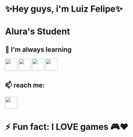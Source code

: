 # ✨Hey guys, i'm Luiz Felipe✨

# Alura's Student

## 📓 I'm always learning 
<img src="https://cdn.jsdelivr.net/gh/devicons/devicon@latest/icons/python/python-original.svg" width="40" height="40" /> <img src="https://cdn.jsdelivr.net/gh/devicons/devicon@latest/icons/git/git-original.svg" width = "40" height = "40"/> 
            <img src="https://cdn.jsdelivr.net/gh/devicons/devicon@latest/icons/java/java-original.svg" width = "40" height = "40" /> 
            <img src="https://cdn.jsdelivr.net/gh/devicons/devicon@latest/icons/mysql/mysql-original.svg" width = "40" height = "40" />
         

## 📫 reach me: 

  [<img src="https://cdn.jsdelivr.net/gh/devicons/devicon@latest/icons/linkedin/linkedin-original.svg" width = "40" height = "40"/>](https://www.linkedin.com/in/luiz-felipe-hervelha-35a53227a/) 
  <!--  <img src="https://images.icon-icons.com/1826/PNG/512/4202011emailgmaillogomailsocialsocialmedia-115677_115624.png" width = "40" height = "40"/> `luizfelipehervelha@gmail.com`-->
          
# ⚡ Fun fact: I LOVE games 🎮❤️ 

          
          

<!--
**Gunnarr-L/Gunnarr-L** is a ✨ _special_ ✨ repository because its `README.md` (this file) appears on your GitHub profile.

Here are some ideas to get you started:

- 🔭 I’m currently working on ...
- 🌱 I’m currently learning ...
- 👯 I’m looking to collaborate on ...
- 🤔 I’m looking for help with ...
- 💬 Ask me about ...
- 📫 How to reach me: ...
- 😄 Pronouns: ...
- ⚡ Fun fact: ...
-->

